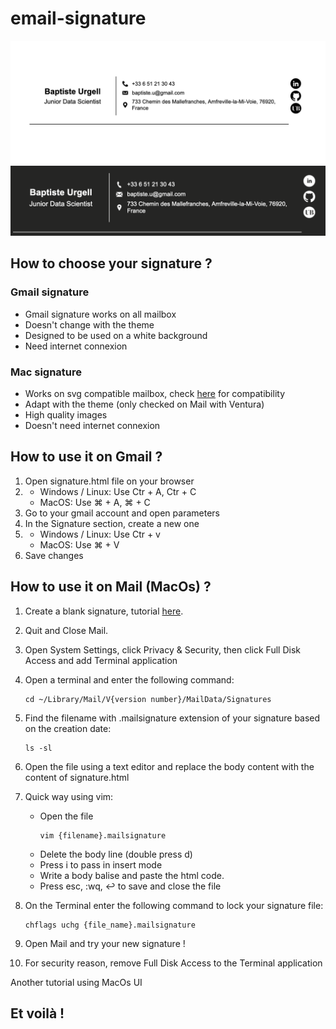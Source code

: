 # email-signature

<img src="email-signature.png">
<img src="email-signature-dark.png">

## How to choose your signature ?

### Gmail signature
* Gmail signature works on all mailbox
* Doesn't change with the theme
* Designed to be used on a white background
* Need internet connexion

### Mac signature
* Works on svg compatible mailbox, check <a href="https://css-tricks.com/a-guide-on-svg-support-in-email/">here</a> for compatibility
* Adapt with the theme (only checked on Mail with Ventura)
* High quality images
* Doesn't need internet connexion

## How to use it on Gmail ?

1. Open signature.html file on your browser
2. * Windows / Linux: Use Ctr + A, Ctr + C
   * MacOS: Use ⌘ + A, ⌘ + C
3. Go to your gmail account and open parameters
4. In the Signature section, create a new one
5. * Windows / Linux: Use Ctr + v
   * MacOS: Use ⌘ + V
6. Save changes

## How to use it on Mail (MacOs) ?

1. Create a blank signature, tutorial <a href="https://support.apple.com/en-ie/guide/mail/mail11943/mac">here</a>.
2. Quit and Close Mail.
3. Open System Settings, click Privacy & Security, then click Full Disk Access and add Terminal application
4. Open a terminal and enter the following command:
    ```shell
    cd ~/Library/Mail/V{version number}/MailData/Signatures
    ```
5. Find the filename with .mailsignature extension of your signature based on the creation date:
    ```shell
    ls -sl
    ```
6. Open the file using a text editor and replace the body content with the content of signature.html
7. Quick way using vim:
    * Open the file
        ```shell
        vim {filename}.mailsignature
        ```
    * Delete the body line (double press d)
    * Press i to pass in insert mode
    * Write a body balise and paste the html code.
    * Press esc, :wq, ↩ to save and close the file

8. On the Terminal enter the following command to lock your signature file:
    ```shell
    chflags uchg {file_name}.mailsignature
    ```
9. Open Mail and try your new signature !
10. For security reason, remove Full Disk Access to the Terminal application

Another tutorial using MacOs UI <a ref="https://www.hubspot.com/email-signature-generator/add-html-signature-mail-mac">

## Et voilà !